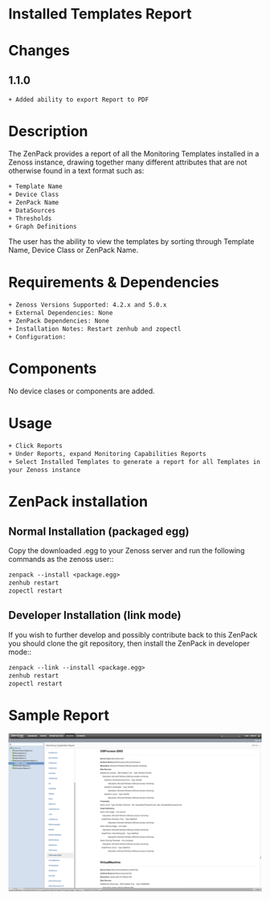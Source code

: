 # Installed Templates Report


Changes
=======

1.1.0
-----

    + Added ability to export Report to PDF


Description
===========

The ZenPack provides a report of all the Monitoring Templates installed in a Zenoss instance, drawing together many different attributes that are not otherwise found in a text format such as:

    + Template Name
    + Device Class
    + ZenPack Name
    + DataSources
    + Thresholds
    + Graph Definitions

The user has the ability to view the templates by sorting through Template Name, Device Class or ZenPack Name.


Requirements & Dependencies
===========================

    + Zenoss Versions Supported: 4.2.x and 5.0.x
    + External Dependencies: None
    + ZenPack Dependencies: None
    + Installation Notes: Restart zenhub and zopectl
    + Configuration:

Components
==========

No device clases or components are added.


Usage
================

    + Click Reports
    + Under Reports, expand Monitoring Capabilities Reports
    + Select Installed Templates to generate a report for all Templates in your Zenoss instance


ZenPack installation
======================

Normal Installation (packaged egg)
----------------------------------
Copy the downloaded .egg to your Zenoss server and run the following commands as the zenoss
user::

    zenpack --install <package.egg>
    zenhub restart
    zopectl restart


Developer Installation (link mode)
----------------------------------
If you wish to further develop and possibly contribute back to this
ZenPack you should clone the git repository, then install the ZenPack in
developer mode::

    zenpack --link --install <package.egg>
    zenhub restart
    zopectl restart



Sample Report
===========
![Alt text](/screenshots/Report_Example.png?raw=true)
